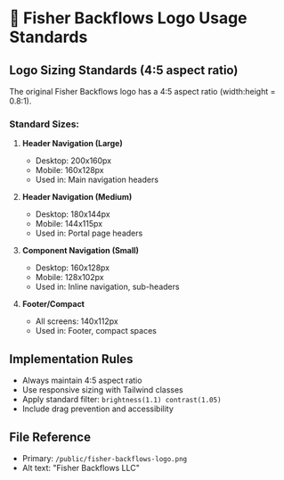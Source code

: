 # 🎨 Fisher Backflows Logo Usage Standards

## Logo Sizing Standards (4:5 aspect ratio)

The original Fisher Backflows logo has a 4:5 aspect ratio (width:height = 0.8:1).

### **Standard Sizes:**

1. **Header Navigation (Large)**
   - Desktop: 200x160px
   - Mobile: 160x128px
   - Used in: Main navigation headers

2. **Header Navigation (Medium)**  
   - Desktop: 180x144px
   - Mobile: 144x115px
   - Used in: Portal page headers

3. **Component Navigation (Small)**
   - Desktop: 160x128px
   - Mobile: 128x102px
   - Used in: Inline navigation, sub-headers

4. **Footer/Compact**
   - All screens: 140x112px
   - Used in: Footer, compact spaces

## Implementation Rules

- Always maintain 4:5 aspect ratio
- Use responsive sizing with Tailwind classes
- Apply standard filter: `brightness(1.1) contrast(1.05)`
- Include drag prevention and accessibility

## File Reference
- Primary: `/public/fisher-backflows-logo.png`
- Alt text: "Fisher Backflows LLC"